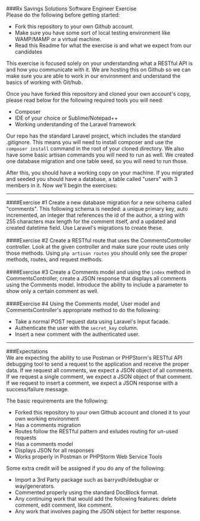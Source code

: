 ###Rx Savings Solutions Software Engineer Exercise
<br />
Please do the following before getting started:

 - Fork this repository to your own Github account.
 - Make sure you have some sort  of local testing environment like WAMP/MAMP or a virtual machine.
 - Read this Readme for what the exercise is and what we expect from our candidates

This exercise is focused solely on your understanding what a RESTful API is and how you communicate with it. We are hosting this on Github so we can make sure you are able to work in our environment and understand the basics of working with Git/hub.

Once you have forked this repository and cloned your own account's copy, please read below for the following required tools you will need:

 - Composer
 - IDE of your choice or Sublime/Notepad++
 - Working understanding of the Laravel framework

Our repo has the standard Laravel project, which includes the standard .gitignore. This means you will need to install composer and use the `composer install` command in the root of your cloned directory. We also have some basic artisan commands you will need to run as well. We created one database migration and one table seed, so you will need to run those.

After this, you should have a working copy on your machine. If you migrated and seeded you should have a database, a table called "users" with 3 members in it. Now we'll begin the exercises:

----

####Exercise #1
Create a new database migration for a new schema called "comments". This following schema is needed: a unique primary key, auto incremented, an integer that references the id of the author, a string with 255 characters max length for the comment itself, and a updated and created datetime field. Use Laravel's migrations to create these.
<br />
<br />
####Exercise #2
Create a RESTful route that uses the CommentsController controller. Look at the given controller and make sure your route uses only those methods. Using `php artisan routes` you should only see the proper methods, routes, and request methods.
<br />
<br />
####Exercise #3
Create a Comments model and using the `index` method in CommentsController, create a JSON response that displays all comments using the Comments model. Introduce the ability to include a parameter to show only a certain comment as well.
<br />
<br />
####Exercise #4
Using the Comments model, User model and CommentsController's appropriate method to do the following:
 - Take a normal POST request data using Laravel's Input facade.
 - Authenticate the user with the `secret_key` column.
 - Insert a new comment with the authenticated user.

----

###Expectations
<br />
We are expecting the ability to use Postman or PHPStorm's RESTful API debugging tool to send a request to the application and receive the proper data. If we request all comments, we expect a JSON object of all comments. If we request a single comment, we expect a JSON object of that comment. If we request to insert a comment, we expect a JSON response with a success/failure message.

The basic requirements are the following:
 - Forked this repository to your own Github account and cloned it to your own working environment
 - Has a comments migration
 - Routes follow the RESTful pattern and exludes routing for un-used requests
 - Has a comments model
 - Displays JSON for all responses
 - Works properly in Postman or PHPStorm Web Service Tools

Some extra credit will be assigned if you do any of the following:
 - Import a 3rd Party package such as barryvdh/debugbar or way/generators.
 - Commented properly using the standard DocBlock format.
 - Any continuing work that would add the following features: delete comment, edit comment, like comment.
 - Any work that involves paging the JSON object for better response.

